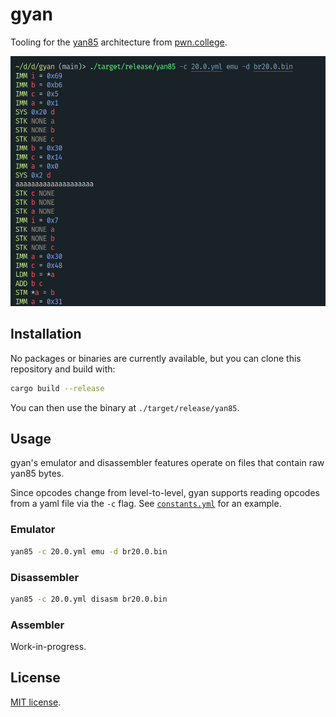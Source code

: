 # gyan

Tooling for the [yan85](https://dojo.pwn.college/program-security/reverse-engineering) architecture from [pwn.college](https://pwn.college).

<img src="media/emulate-20.0.png" alt="gyan emulating babyrev level 20.0" height="400" />

## Installation

No packages or binaries are currently available, but you can clone this repository and build with:

```sh
cargo build --release
```

You can then use the binary at `./target/release/yan85`.

## Usage

gyan's emulator and disassembler features operate on files that contain raw yan85 bytes.

Since opcodes change from level-to-level, gyan supports reading opcodes from a yaml file via the `-c` flag. See [`constants.yml`](constants.yml) for an example.

### Emulator

```sh
yan85 -c 20.0.yml emu -d br20.0.bin
```

### Disassembler

```sh
yan85 -c 20.0.yml disasm br20.0.bin
```

### Assembler

Work-in-progress.

## License

[MIT license](./LICENSE).
